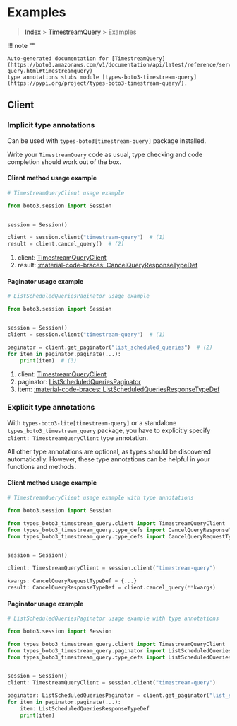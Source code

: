 # Examples

> [Index](../README.md) > [TimestreamQuery](./README.md) > Examples

!!! note ""

    Auto-generated documentation for [TimestreamQuery](https://boto3.amazonaws.com/v1/documentation/api/latest/reference/services/timestream-query.html#timestreamquery)
    type annotations stubs module [types-boto3-timestream-query](https://pypi.org/project/types-boto3-timestream-query/).

## Client

### Implicit type annotations

Can be used with `types-boto3[timestream-query]` package installed.

Write your `TimestreamQuery` code as usual,
type checking and code completion should work out of the box.


#### Client method usage example

```python
# TimestreamQueryClient usage example

from boto3.session import Session


session = Session()

client = session.client("timestream-query")  # (1)
result = client.cancel_query()  # (2)
```

1. client: [TimestreamQueryClient](./client.md)
2. result: [:material-code-braces: CancelQueryResponseTypeDef](./type_defs.md#cancelqueryresponsetypedef)



#### Paginator usage example

```python
# ListScheduledQueriesPaginator usage example

from boto3.session import Session


session = Session()
client = session.client("timestream-query")  # (1)

paginator = client.get_paginator("list_scheduled_queries")  # (2)
for item in paginator.paginate(...):
    print(item)  # (3)
```

1. client: [TimestreamQueryClient](./client.md)
2. paginator: [ListScheduledQueriesPaginator](./paginators.md#listscheduledqueriespaginator)
3. item: [:material-code-braces: ListScheduledQueriesResponseTypeDef](./type_defs.md#listscheduledqueriesresponsetypedef)




### Explicit type annotations

With `types-boto3-lite[timestream-query]`
or a standalone `types_boto3_timestream_query` package, you have to explicitly specify `client: TimestreamQueryClient` type annotation.

All other type annotations are optional, as types should be discovered automatically.
However, these type annotations can be helpful in your functions and methods.


#### Client method usage example

```python
# TimestreamQueryClient usage example with type annotations

from boto3.session import Session

from types_boto3_timestream_query.client import TimestreamQueryClient
from types_boto3_timestream_query.type_defs import CancelQueryResponseTypeDef
from types_boto3_timestream_query.type_defs import CancelQueryRequestTypeDef


session = Session()

client: TimestreamQueryClient = session.client("timestream-query")

kwargs: CancelQueryRequestTypeDef = {...}
result: CancelQueryResponseTypeDef = client.cancel_query(**kwargs)
```



#### Paginator usage example

```python
# ListScheduledQueriesPaginator usage example with type annotations

from boto3.session import Session

from types_boto3_timestream_query.client import TimestreamQueryClient
from types_boto3_timestream_query.paginator import ListScheduledQueriesPaginator
from types_boto3_timestream_query.type_defs import ListScheduledQueriesResponseTypeDef


session = Session()
client: TimestreamQueryClient = session.client("timestream-query")

paginator: ListScheduledQueriesPaginator = client.get_paginator("list_scheduled_queries")
for item in paginator.paginate(...):
    item: ListScheduledQueriesResponseTypeDef
    print(item)
```




